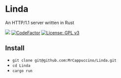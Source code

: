 # Linda
An HTTP/1.1 server written in Rust

![](https://github.com/MrCappuccino/Linda/workflows/Rust/badge.svg) [![CodeFactor](https://www.codefactor.io/repository/github/mrcappuccino/linda/badge)](https://www.codefactor.io/repository/github/mrcappuccino/linda) [![License: GPL v3](https://img.shields.io/badge/License-GPLv3-blue.svg)](https://www.gnu.org/licenses/gpl-3.0)

## Install
* `git clone git@github.com:MrCappuccino/Linda.git`
* `cd Linda`
* `cargo run`
